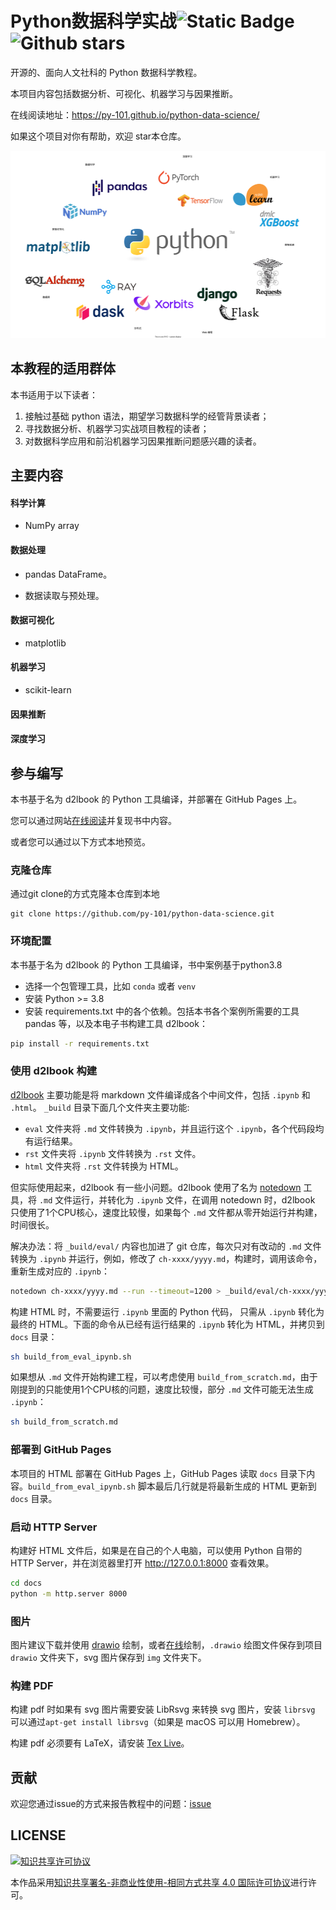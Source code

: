 # Python数据科学实战![Static Badge](https://img.shields.io/badge/python-3.8%2B-blue)![Github stars](https://img.shields.io/github/stars/py-101/python-data-science.svg)


开源的、面向人文社科的 Python 数据科学教程。

本项目内容包括数据分析、可视化、机器学习与因果推断。

在线阅读地址：https://py-101.github.io/python-data-science/

如果这个项目对你有帮助，欢迎 star本仓库。



<img src= "img\ch-pyhton-lang\python-ecosystem.svg" height= 300>



## 本教程的适用群体

本书适用于以下读者：

1. 接触过基础 python 语法，期望学习数据科学的经管背景读者；
2. 寻找数据分析、机器学习实战项目教程的读者；
3. 对数据科学应用和前沿机器学习因果推断问题感兴趣的读者。

## 主要内容

#### 科学计算

* NumPy array

#### 数据处理

* pandas DataFrame。

* 数据读取与预处理。

#### 数据可视化

- matplotlib 

#### 机器学习

* scikit-learn

#### 因果推断

#### 深度学习

## 参与编写

本书基于名为 d2lbook 的 Python 工具编译，并部署在 GitHub Pages 上。

您可以通过网站[在线阅读](https://py-101.github.io/python-data-science/)并复现书中内容。

或者您可以通过以下方式本地预览。

### 克隆仓库

通过git clone的方式克隆本仓库到本地

```git
git clone https://github.com/py-101/python-data-science.git
```


### 环境配置

本书基于名为 d2lbook 的 Python 工具编译，书中案例基于python3.8

* 选择一个包管理工具，比如 `conda` 或者 `venv`
* 安装 Python >= 3.8
* 安装 requirements.txt 中的各个依赖。包括本书各个案例所需要的工具 pandas 等，以及本电子书构建工具 d2lbook：

```bash
pip install -r requirements.txt
```

### 使用 d2lbook 构建

[d2lbook]((https://book.d2l.ai/)) 主要功能是将 markdown 文件编译成各个中间文件，包括 `.ipynb` 和 `.html`。 `_build` 目录下面几个文件夹主要功能:

* `eval` 文件夹将 `.md` 文件转换为 `.ipynb`，并且运行这个 `.ipynb`，各个代码段均有运行结果。
* `rst` 文件夹将 `.ipynb` 文件转换为 `.rst` 文件。
* `html` 文件夹将 `.rst` 文件转换为 HTML。

但实际使用起来，d2lbook 有一些小问题。d2lbook 使用了名为 [notedown](https://github.com/d2l-ai/notedown/) 工具，将 `.md` 文件运行，并转化为 `.ipynb` 文件，在调用 notedown 时，d2lbook 只使用了1个CPU核心，速度比较慢，如果每个 `.md` 文件都从零开始运行并构建，时间很长。

解决办法：将 `_build/eval/` 内容也加进了 git 仓库，每次只对有改动的 `.md` 文件转换为 `.ipynb` 并运行，例如，修改了 `ch-xxxx/yyyy.md`，构建时，调用该命令，重新生成对应的 `.ipynb`：

```bash
notedown ch-xxxx/yyyy.md --run --timeout=1200 > _build/eval/ch-xxxx/yyyy.ipynb
```

构建 HTML 时，不需要运行 `.ipynb` 里面的 Python 代码， 只需从 `.ipynb` 转化为最终的 HTML。下面的命令从已经有运行结果的 `.ipynb` 转化为 HTML，并拷贝到 `docs` 目录：

```bash
sh build_from_eval_ipynb.sh
```

如果想从 `.md` 文件开始构建工程，可以考虑使用 `build_from_scratch.md`，由于刚提到的只能使用1个CPU核的问题，速度比较慢，部分 `.md` 文件可能无法生成 `.ipynb`：

```bash
sh build_from_scratch.md
```

### 部署到 GitHub Pages

本项目的 HTML 部署在 GitHub Pages 上，GitHub Pages 读取 `docs` 目录下内容。`build_from_eval_ipynb.sh` 脚本最后几行就是将最新生成的 HTML 更新到 `docs` 目录。

### 启动 HTTP Server

构建好 HTML 文件后，如果是在自己的个人电脑，可以使用 Python 自带的 HTTP Server，并在浏览器里打开 http://127.0.0.1:8000 查看效果。

```bash
cd docs
python -m http.server 8000
```

### 图片

图片建议下载并使用 [drawio](https://www.drawio.com/) 绘制，或者[在线](https://app.diagrams.net/)绘制，`.drawio` 绘图文件保存到项目 `drawio` 文件夹下，svg 图片保存到 `img` 文件夹下。

### 构建 PDF

构建 pdf 时如果有 svg 图片需要安装 LibRsvg 来转换 svg 图片，安装 `librsvg` 可以通过`apt-get install librsvg`（如果是 macOS 可以用 Homebrew）。

构建 pdf 必须要有 LaTeX，请安装 [Tex Live](https://www.tug.org/texlive/)。

## 贡献

欢迎您通过issue的方式来报告教程中的问题：[issue](https://github.com/py-101/python-data-science/issues)

## LICENSE
<a rel="license" href="http://creativecommons.org/licenses/by-nc-sa/4.0/"><img alt="知识共享许可协议" style="border-width:0" src="https://img.shields.io/badge/license-CC%20BY--NC--SA%204.0-lightgrey" /></a>

本作品采用<a rel="license" href="http://creativecommons.org/licenses/by-nc-sa/4.0/">知识共享署名-非商业性使用-相同方式共享 4.0 国际许可协议</a>进行许可。
